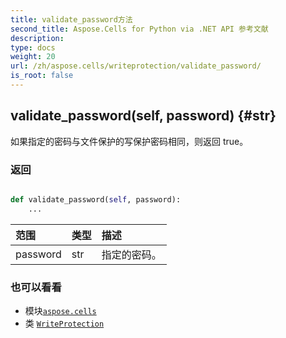 ```yaml
---
title: validate_password方法
second_title: Aspose.Cells for Python via .NET API 参考文献
description:
type: docs
weight: 20
url: /zh/aspose.cells/writeprotection/validate_password/
is_root: false
---
```

##  validate_password(self, password) {#str}
如果指定的密码与文件保护的写保护密码相同，则返回 true。


### 返回




```python

def validate_password(self, password):
    ...
```


|范围|类型|描述|
| :- | :- | :- |
| password | str |指定的密码。|



### 也可以看看
* 模块[`aspose.cells`](../../)
* 类 [`WriteProtection`](/cells/python-net/zh/aspose.cells/writeprotection)
